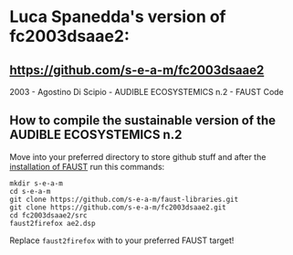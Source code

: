 # Luca Spanedda's version of fc2003dsaae2: 
## https://github.com/s-e-a-m/fc2003dsaae2

2003 - Agostino Di Scipio - AUDIBLE ECOSYSTEMICS n.2 - FAUST Code

## How to compile the sustainable version of the AUDIBLE ECOSYSTEMICS n.2

Move into your preferred directory to store github stuff and after the [installation of FAUST](https://faust.grame.fr/downloads/) run this commands:
```
mkdir s-e-a-m
cd s-e-a-m
git clone https://github.com/s-e-a-m/faust-libraries.git
git clone https://github.com/s-e-a-m/fc2003dsaae2.git
cd fc2003dsaae2/src
faust2firefox ae2.dsp
```

Replace `faust2firefox` with to your preferred FAUST target!
